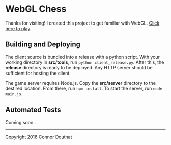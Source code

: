 # WebGL Chess
Thanks for visiting! I created this project to get familiar with WebGL. [Click here to play](http://steelcastle.biz/webgl-chess/)

## Building and Deploying
The client source is bundled into a release with a python script. With your working directory in **src/tools**, run `python client_release.py`. After this, the **release** directory is ready to be deployed. Any HTTP server should be sufficient for hosting the client.

The game server requires Node.js. Copy the **src/server** directory to the destired location. From there, run `npm install`. To start the server, run `node main.js`.

## Automated Tests
Coming soon..

---

Copyright 2016 Connor Douthat
